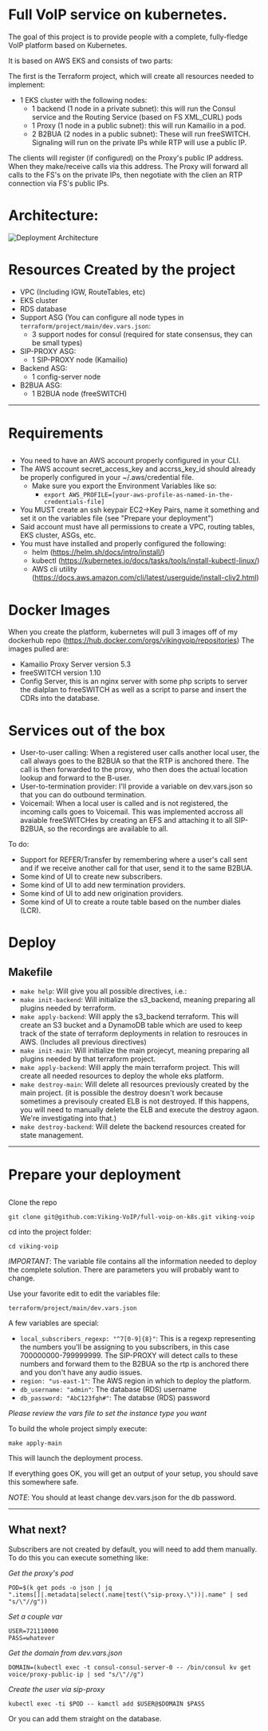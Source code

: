 # Full VoIP service on kubernetes.

The goal of this project is to provide people with a complete, fully-fledge VoIP platform based on Kubernetes.

It is based on AWS EKS and consists of two parts:

The first is the Terraform project, which will create all resources needed to implement:
- 1 EKS cluster with the following nodes:
  - 1 backend (1 node in a private subnet): this will run the Consul service and the Routing Service (based on FS XML_CURL) pods
  - 1 Proxy (1 node in a public subnet): this will run Kamailio in a pod.
  - 2 B2BUA (2 nodes in a public subnet): These will run freeSWITCH. Signaling will run on the private IPs while RTP will use a public IP.

The clients will register (if configured) on the Proxy's public IP address. When they make/receive calls via this address. The Proxy will forward all calls to the FS's on the private IPs, then negotiate with the clien an RTP connection via FS's public IPs.

# Architecture:
![Deployment Architecture](voip-full-k8s-network-diagram.jpg)

# Resources Created by the project

- VPC (Including IGW, RouteTables, etc)
- EKS cluster
- RDS database
- Support ASG (You can configure all node types in `terraform/project/main/dev.vars.json`:
  - 3 support nodes for consul (required for state consensus, they can be small types)
- SIP-PROXY ASG:
  - 1 SIP-PROXY node (Kamailio)
- Backend ASG:
  - 1 config-server node
- B2BUA ASG:
  - 1 B2BUA node (freeSWITCH)

---
# Requirements
## 

- You need to have an AWS account properly configured in your CLI.
- The AWS account secret_access_key and accrss_key_id should already be properly configured in your ~/.aws/credential file. 
  - Make sure you export the Environment Variables like so:
    - `export AWS_PROFILE=[your-aws-profile-as-named-in-the-credentials-file]`
- You MUST create an ssh keypair EC2->Key Pairs, name it something and set it on the variables file (see "Prepare your deployment")
- Said account must have all permissions to create a VPC, routing tables, EKS cluster, ASGs, etc.
- You must have installed and properly configured the following:
  - helm (https://helm.sh/docs/intro/install/)
  - kubectl (https://kubernetes.io/docs/tasks/tools/install-kubectl-linux/)
  - AWS cli utility (https://docs.aws.amazon.com/cli/latest/userguide/install-cliv2.html)


# Docker Images

When you create the platform, kubernetes will pull 3 images off of my dockerhub repo (https://hub.docker.com/orgs/vikingvoip/repositories)
The images pulled are:
- Kamailio Proxy Server version 5.3
- freeSWITCH version 1.10
- Config Server, this is an nginx server with some php scripts to server the dialplan to freeSWITCH as well as a script to parse and insert the CDRs into the database.

# Services out of the box

- User-to-user calling:
  When a registered user calls another local user, the call always goes to the B2BUA so that the RTP is anchored there. The call is then forwarded to the proxy, who then does the actual location lookup and forward to the B-user.
- User-to-termination provider:
  I'll provide a variable on dev.vars.json so that you can do outbound termination.
- Voicemail:
  When a local user is called and is not registered, the incoming calls goes to Voicemail. This was implemented accross all avaiable freeSWITCHes by creating an EFS and attaching it to all SIP-B2BUA, so the recordings are available to all.

To do:

- Support for REFER/Transfer by remembering where a user's call sent and if we receive another call for that user, send it to the same B2BUA.
- Some kind of UI to create new subscribers.
- Some kind of UI to add new termination providers.
- Some kind of UI to add new origination providers.
- Some kind of UI to create a route table based on the number diales (LCR).

# Deploy
## Makefile

- ```make help```: Will give you all possible directives, i.e.:
- ```make init-backend```: Will initialize the s3_backend, meaning preparing all plugins needed by terraform.
- ```make apply-backend```: Will apply the s3_backend terraform. This will create an S3 bucket and a DynamoDB table which are used to keep track of the state of terraform deployments in relation to resrouces in AWS. (Includes all previous directives)
- ```make init-main```: Will initialize the main projecyt, meaning preparing all plugins needed by that terraform project.
- ```make apply-backend```: Will apply the main terraform project. This will create all needed resources to deploy the whole eks platform.
- ```make destroy-main```: Will delete all resources previously created by the main project. (it is possible the destroy doesn't work because sometimes a previsouly created ELB is not destroyed. If this happens, you will need to manually delete the ELB and execute the destroy agaon. We're investigating into that.)
- ```make destroy-backend```: Will delete the backend resources created for state management.

---

# Prepare your deployment
##

Clone the repo

```git clone git@github.com:Viking-VoIP/full-voip-on-k8s.git viking-voip```

cd into the project folder:

```cd viking-voip```

*IMPORTANT*: The variable file contains all the information needed to deploy the complete solution. There are parameters you will probably want to change.

Use your favorite edit to edit the variables file:

`terraform/project/main/dev.vars.json`

A few variables are special:
- `local_subscribers_regexp: "^7[0-9]{8}"`: This is a regexp representing the numbers you'll be assigning to you subscribers, in this case 700000000-799999999. The SIP-PROXY will detect calls to these numbers and forward them to the B2BUA so the rtp is anchored there and you don't have any audio issues.
- `region: "us-east-1"`: The AWS region in which to deploy the platform.
- `db_username: "admin"`: The database (RDS) username
- `db_password: "AbC123fgh#"`: The databse (RDS) password

*Please review the vars file to set the instance type you want* 


To build the whole project simply execute:

```make apply-main``` 

This will launch the deployment process.

If everything goes OK, you will get an output of your setup, you should save this somewhere safe.

*NOTE*: You should at least change dev.vars.json for the db password.

---
## What next?

Subscribers are not created by default, you will need to add them manually. To do this you can execute something like:


*Get the proxy's pod*
```
POD=$(k get pods -o json | jq ".items[]|.metadata|select(.name|test(\"sip-proxy.\"))|.name" | sed "s/\"//g"))
```

*Set a couple var*
```
USER=721110000
PASS=whatever
```

*Get the domain from dev.vars.json*
```
DOMAIN=(kubectl exec -t consul-consul-server-0 -- /bin/consul kv get voice/proxy-public-ip | sed "s/\"//g")
```

*Create the user via sip-proxy*
```
kubectl exec -ti $POD -- kamctl add $USER@$DOMAIN $PASS
```

Or you can add them straight on the database.
